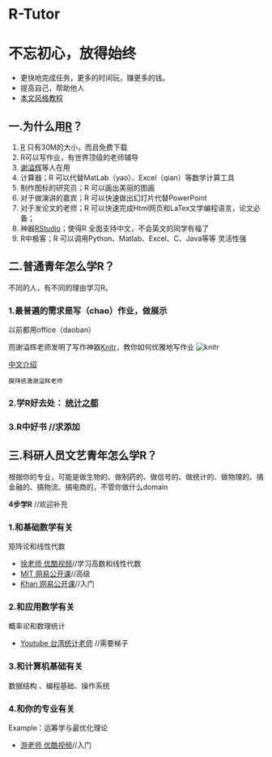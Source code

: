 R-Tutor
=======

# 不忘初心，放得始终
 * 更快地完成任务，更多的时间玩，赚更多的钱。
 * 提高自己，帮助他人
 * [本文风格教程](https://github.com/harryprince/R-Tutor/tree/master/R-MarkDown)

## 一.为什么用[R](http://mirror.bjtu.edu.cn/cran/)？

1. [R](http://mirror.bjtu.edu.cn/cran/) 只有30M的大小，而且免费下载
2. R可以写作业，有世界顶级的老师辅导
3. [谢溢辉](https://github.com/yihui/yihui.github.com)等人在用
4. 计算器；R 可以代替MatLab（yao）、Excel（qian）等数学计算工具
5. 制作图标的研究员；R 可以画出美丽的图画
6. 对于做演讲的嘉宾；R 可以快速做出幻灯片代替PowerPoint
7. 对于发论文的老师；R 可以快速完成Html网页和LaTex文学编程语言，论文必备；
8. 神器[RStudio](http://www.rstudio.com/products/rstudio/download/)；使得R 全面支持中文，不会英文的同学有福了
9. R中极客；R 可以调用Python、Matlab、Excel、C、Java等等 灵活性强

## 二.普通青年怎么学R？

不同的人，有不同的理由学习R。

### 1.最普遍的需求是写（chao）作业，做展示
以前都用office（daoban）

而谢溢辉老师发明了写作神器[Knitr](http://yihui.name/knitr/)，教你如何优雅地写作业
![knitr](http://yihui.name/knitr/images/knit-logo.png)

[中文介绍]( http://cos.name/tag/knitr/)

```
膜拜感激谢溢辉老师
```

### 2.学R好去处：  [统计之都](http://cos.name)


### 3.R中好书 //求添加

## 三.科研人员文艺青年怎么学R？

根据你的专业，可能是做生物的、做制药的、做信号的、做统计的、做物理的、搞金融的、搞物流、搞电商的，不管你做什么domain

**4步学R**   //欢迎补充

### 1.和基础数学有关

矩阵论和线性代数
* [徐老师 优酷视频](http://i.youku.com/u/UMTIwMTA4MDczNg==)//学习高数和线性代数
* [MIT 网易公开课](http://v.163.com/special/opencourse/daishu.html)//高级
* [Khan 网易公开课](http://v.163.com/special/Khan/linearalgebra.html)//入门

### 2.和应用数学有关

 概率论和数理统计
* [Youtube 台湾统计老师](https://www.youtube.com/channel/UCp4PY14p-zim26ACwfCzTvQ) //需要梯子

### 3.和计算机基础有关

数据结构 、编程基础、操作系统 

### 4.和你的专业有关

Example：运筹学与最优化理论 

* [游老师 优酷视频](http://i.youku.com/u/UMjA2MTkyNTA0/videos)//入门



